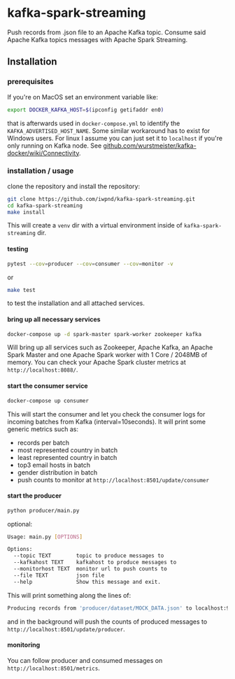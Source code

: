 # kafka-spark-streaming

Push records from .json file to an Apache Kafka topic. Consume said Apache Kafka topics messages with Apache Spark Streaming.

## Installation

### prerequisites

If you're on MacOS set an environment variable like:
```bash
export DOCKER_KAFKA_HOST=$(ipconfig getifaddr en0)
```
that is afterwards used in `docker-compose.yml` to identify the `KAFKA_ADVERTISED_HOST_NAME`. Some similar workaround has to exist for Windows users.
For linux I assume you can just set it to `localhost` if you're only running on Kafka node. See [github.com/wurstmeister/kafka-docker/wiki/Connectivity](https://github.com/wurstmeister/kafka-docker/wiki/Connectivity).

### installation / usage

clone the repository and install the repository:
```bash
git clone https://github.com/iwpnd/kafka-spark-streaming.git
cd kafka-spark-streaming
make install
```

This will create a `venv` dir with a virtual environment inside of `kafka-spark-streaming` dir.


#### testing
```bash
pytest --cov=producer --cov=consumer --cov=monitor -v
```

or

```bash
make test
```

to test the installation and all attached services.

#### bring up all necessary services

```bash
docker-compose up -d spark-master spark-worker zookeeper kafka
```

Will bring up all services such as Zookeeper, Apache Kafka, an Apache Spark Master and one Apache Spark worker with 1 Core / 2048MB of memory.
You can check your Apache Spark cluster metrics at `http://localhost:8088/`.

#### start the consumer service

```bash
docker-compose up consumer
```

This will start the consumer and let you check the consumer logs for incoming batches from Kafka (interval=10seconds). It will print some generic metrics such as:
- records per batch
- most represented country in batch
- least represented country in batch
- top3 email hosts in batch
- gender distribution in batch
- push counts to monitor at `http://localhost:8501/update/consumer`

#### start the producer

```bash
python producer/main.py
```

optional:
```bash
Usage: main.py [OPTIONS]

Options:
  --topic TEXT        topic to produce messages to
  --kafkahost TEXT    kafkahost to produce messages to
  --monitorhost TEXT  monitor url to push counts to
  --file TEXT         json file
  --help              Show this message and exit.
```

This will print something along the lines of:
```bash
Producing records from 'producer/dataset/MOCK_DATA.json' to localhost:9092/example
```
and in the background will push the counts of produced messages to `http://localhost:8501/update/producer`.

#### monitoring

You can follow producer and consumed messages on `http://localhost:8501/metrics`.
